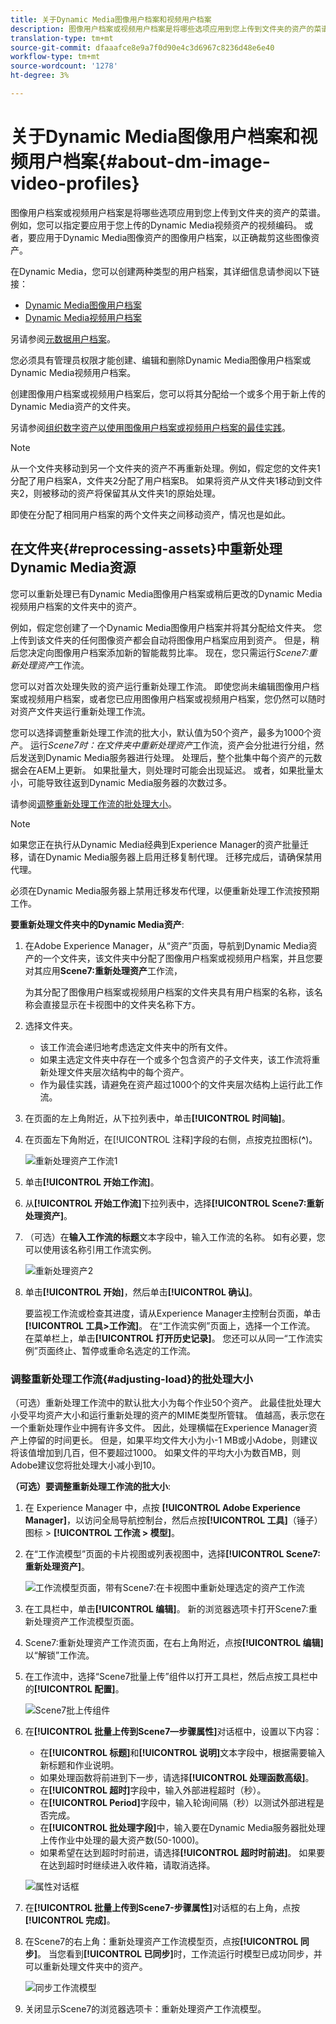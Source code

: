 ```yaml
---
title: 关于Dynamic Media图像用户档案和视频用户档案
description: 图像用户档案或视频用户档案是将哪些选项应用到您上传到文件夹的资产的菜谱。 例如，您可以指定要应用于您上传的Dynamic Media视频资产的视频编码。 或者，要应用于Dynamic Media图像资产的图像用户档案，以正确裁剪这些图像资产。
translation-type: tm+mt
source-git-commit: dfaaafce8e9a7f0d90e4c3d6967c8236d48e6e40
workflow-type: tm+mt
source-wordcount: '1278'
ht-degree: 3%

---
```



# 关于Dynamic Media图像用户档案和视频用户档案{#about-dm-image-video-profiles}

图像用户档案或视频用户档案是将哪些选项应用到您上传到文件夹的资产的菜谱。 例如，您可以指定要应用于您上传的Dynamic Media视频资产的视频编码。 或者，要应用于Dynamic Media图像资产的图像用户档案，以正确裁剪这些图像资产。

在Dynamic Media，您可以创建两种类型的用户档案，其详细信息请参阅以下链接：

* [Dynamic Media图像用户档案](/help/assets/dynamic-media/image-profiles.md)
* [Dynamic Media视频用户档案](/help/assets/dynamic-media/video-profiles.md)

另请参阅[元数据用户档案](/help/assets/metadata-profiles.md)。

您必须具有管理员权限才能创建、编辑和删除Dynamic Media图像用户档案或Dynamic Media视频用户档案。

创建图像用户档案或视频用户档案后，您可以将其分配给一个或多个用于新上传的Dynamic Media资产的文件夹。

另请参阅[组织数字资产以使用图像用户档案或视频用户档案的最佳实践](/help/assets/dynamic-media/best-practices-for-file-management.md)。

>[!NOTE]
>
>从一个文件夹移动到另一个文件夹的资产不再重新处理。例如，假定您的文件夹1分配了用户档案A，文件夹2分配了用户档案B。 如果将资产从文件夹1移动到文件夹2，则被移动的资产将保留其从文件夹1的原始处理。
>
>即使在分配了相同用户档案的两个文件夹之间移动资产，情况也是如此。

## 在文件夹{#reprocessing-assets}中重新处理Dynamic Media资源

您可以重新处理已有Dynamic Media图像用户档案或稍后更改的Dynamic Media视频用户档案的文件夹中的资产。

例如，假定您创建了一个Dynamic Media图像用户档案并将其分配给文件夹。 您上传到该文件夹的任何图像资产都会自动将图像用户档案应用到资产。 但是，稍后您决定向图像用户档案添加新的智能裁剪比率。 现在，您只需运行&#x200B;*Scene7:重新处理资产*&#x200B;工作流。

您可以对首次处理失败的资产运行重新处理工作流。 即使您尚未编辑图像用户档案或视频用户档案，或者您已应用图像用户档案或视频用户档案，您仍然可以随时对资产文件夹运行重新处理工作流。

您可以选择调整重新处理工作流的批大小，默认值为50个资产，最多为1000个资产。 运行&#x200B;_Scene7时：在文件夹中重新处理资产_&#x200B;工作流，资产会分批进行分组，然后发送到Dynamic Media服务器进行处理。 处理后，整个批集中每个资产的元数据会在AEM上更新。 如果批量大，则处理时可能会出现延迟。 或者，如果批量太小，可能导致往返到Dynamic Media服务器的次数过多。

请参阅[调整重新处理工作流的批处理大小](#adjusting-load)。

>[!NOTE]
>
>如果您正在执行从Dynamic Media经典到Experience Manager的资产批量迁移，请在Dynamic Media服务器上启用迁移复制代理。 迁移完成后，请确保禁用代理。
>
>必须在Dynamic Media服务器上禁用迁移发布代理，以便重新处理工作流按预期工作。

<!-- LEAVE IN PLACE, MAY BE USED IN THE FUTURE

Batch size is the number of assets that are amalgamated into a single IPS (Dynamic Media’s Image Production System) job. When you run the Scene7: Reprocess Assets workflow, the job is triggered on IPS. The number of IPS jobs that are triggered is based on the total number of assets in the folder, divided by the batch size. For example, suppose you had a folder with 150 assets and a batch size of 50. In this case, three IPS jobs are triggered. The assets are updated when the entire batch size (50 in our example) is processed in IPS. The job then moves onto the next IPS job and so on until complete. If you increase the batch size, you may notice a longer delay with assets getting updated. 

-->

**要重新处理文件夹中的Dynamic Media资产**:
1. 在Adobe Experience Manager，从“资产”页面，导航到Dynamic Media资产的一个文件夹，该文件夹中分配了图像用户档案或视频用户档案，并且您要对其应用&#x200B;**Scene7:重新处理资产**&#x200B;工作流，

   为其分配了图像用户档案或视频用户档案的文件夹具有用户档案的名称，该名称会直接显示在卡视图中的文件夹名称下方。

1. 选择文件夹。

   * 该工作流会递归地考虑选定文件夹中的所有文件。
   * 如果主选定文件夹中存在一个或多个包含资产的子文件夹，该工作流将重新处理文件夹层次结构中的每个资产。
   * 作为最佳实践，请避免在资产超过1000个的文件夹层次结构上运行此工作流。

1. 在页面的左上角附近，从下拉列表中，单击&#x200B;**[!UICONTROL 时间轴]**。
1. 在页面左下角附近，在[!UICONTROL 注释]字段的右侧，点按克拉图标(**^**)。

   ![重新处理资产工作流1](/help/assets/dynamic-media/assets/reprocess-assets1.png)

1. 单击&#x200B;**[!UICONTROL 开始工作流]**。
1. 从&#x200B;**[!UICONTROL 开始工作流]**&#x200B;下拉列表中，选择&#x200B;**[!UICONTROL Scene7:重新处理资产]**。
1. （可选）在&#x200B;**输入工作流的标题**&#x200B;文本字段中，输入工作流的名称。 如有必要，您可以使用该名称引用工作流实例。

   ![重新处理资产2](/help/assets/dynamic-media/assets/reprocess-assets2.png)

1. 单击&#x200B;**[!UICONTROL 开始]**，然后单击&#x200B;**[!UICONTROL 确认]**。

   要监视工作流或检查其进度，请从Experience Manager主控制台页面，单击&#x200B;**[!UICONTROL 工具>工作流]**。 在“工作流实例”页面上，选择一个工作流。 在菜单栏上，单击&#x200B;**[!UICONTROL 打开历史记录]**。 您还可以从同一“工作流实例”页面终止、暂停或重命名选定的工作流。

### 调整重新处理工作流{#adjusting-load}的批处理大小

（可选）重新处理工作流中的默认批大小为每个作业50个资产。 此最佳批处理大小受平均资产大小和运行重新处理的资产的MIME类型所管辖。 值越高，表示您在一个重新处理作业中拥有许多文件。 因此，处理横幅在Experience Manager资产上停留的时间更长。 但是，如果平均文件大小为小-1 MB或小Adobe，则建议将该值增加到几百，但不要超过1000。 如果文件的平均大小为数百MB，则Adobe建议您将批处理大小减小到10。

**（可选）要调整重新处理工作流的批大小**:

1. 在 Experience Manager 中，点按 **[!UICONTROL Adobe Experience Manager]**，以访问全局导航控制台，然后点按&#x200B;**[!UICONTROL 工具]**（锤子）图标 > **[!UICONTROL 工作流 > 模型]**。
1. 在“工作流模型”页面的卡片视图或列表视图中，选择&#x200B;**[!UICONTROL Scene7:重新处理资产]**。

   ![工作流模型页面，带有Scene7:在卡视图中重新处理选定的资产工作流](/help/assets/dynamic-media/assets/reprocess-assets7.png)

1. 在工具栏中，单击&#x200B;**[!UICONTROL 编辑]**。 新的浏览器选项卡打开Scene7:重新处理资产工作流模型页面。
1. Scene7:重新处理资产工作流页面，在右上角附近，点按&#x200B;**[!UICONTROL 编辑]**&#x200B;以“解锁”工作流。
1. 在工作流中，选择“Scene7批量上传”组件以打开工具栏，然后点按工具栏中的&#x200B;**[!UICONTROL 配置]**。

   ![Scene7批上传组件](/help/assets/dynamic-media/assets/reprocess-assets8.png)

1. 在&#x200B;**[!UICONTROL 批量上传到Scene7—步骤属性]**&#x200B;对话框中，设置以下内容：
   * 在&#x200B;**[!UICONTROL 标题]**&#x200B;和&#x200B;**[!UICONTROL 说明]**&#x200B;文本字段中，根据需要输入新标题和作业说明。
   * 如果处理函数将前进到下一步，请选择&#x200B;**[!UICONTROL 处理函数高级]**。
   * 在&#x200B;**[!UICONTROL 超时]**&#x200B;字段中，输入外部进程超时（秒）。
   * 在&#x200B;**[!UICONTROL Period]**&#x200B;字段中，输入轮询间隔（秒）以测试外部进程是否完成。
   * 在&#x200B;**[!UICONTROL 批处理字段]**&#x200B;中，输入要在Dynamic Media服务器批处理上传作业中处理的最大资产数(50-1000)。
   * 如果希望在达到超时时前进，请选择&#x200B;**[!UICONTROL 超时时前进]**。 如果要在达到超时时继续进入收件箱，请取消选择。

   ![属性对话框](/help/assets/dynamic-media/assets/reprocess-assets3.png)

1. 在&#x200B;**[!UICONTROL 批量上传到Scene7-步骤属性]**&#x200B;对话框的右上角，点按&#x200B;**[!UICONTROL 完成]**。

1. 在Scene7的右上角：重新处理资产工作流模型页，点按&#x200B;**[!UICONTROL 同步]**。 当您看到&#x200B;**[!UICONTROL 已同步]**&#x200B;时，工作流运行时模型已成功同步，并可以重新处理文件夹中的资产。

   ![同步工作流模型](/help/assets/dynamic-media/assets/reprocess-assets1.png)

1. 关闭显示Scene7的浏览器选项卡：重新处理资产工作流模型。

<!-- MAY BE NEEDED IN THE FUTURE

1. Return to the browser tab that has the open Workflow Models page, then press **Esc** to exit the selection.
1. In the upper-left corner of the page, tap **[!UICONTROL Adobe Experience Manager]** to access the global navigation console, then tap the **[!UICONTROL Tools]** (hammer) icon > **[!UICONTROL General > CRXDE Lite]**.
1. In the folder tree on the left side of the CRXDE Lite page, navigate to the following location:

   `/conf/global/settings/workflow/models/scene7_reprocess_assets/jcr:content/flow/reprocess/metaData`

   ![CRXDE Lite](/help/security/assets/workflow-models9.png)

1. On the right side of the CRXDE Lite page, in the lower portion, enter the following name, type, and value in its respective field:
    * **[!UICONTROL Name]**: `reprocess-batch-size`
    * **[!UICONTROL Type]**: `Long`
    * **[!UICONTROL Value]**: enter a default value (50-1000) for the batch size
1. In the lower-right corner, tap **[!UICONTROL Add]**. The new property appears as the following:

    ![Saving the new property](/help/security/assets/workflow-models10.png)

1. On the menu bar of the CRXDE Lite page, tap **[!UICONTROL Save All]**.
1. In the upper-left corner of the page, tap **[!UICONTROL CRXDE Lite]** to return to the main Experience Manager console
1. Repeat steps 1-7 to re-synchronize the new batch size to the Scene7: Reprocess Assets workflow model.

-->
